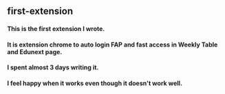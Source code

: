 ## first-extension
#### This is the first extension I wrote. 
#### It is extension chrome to auto login FAP and fast access in Weekly Table and Edunext page.
#### I spent almost 3 days writing it.
#### I feel happy when it works even though it doesn't work well.
